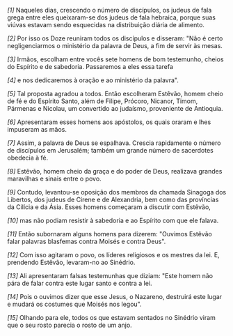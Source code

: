 *[1]* Naqueles dias, crescendo o número de discípulos, os judeus de fala grega entre eles queixaram-se dos judeus de fala hebraica, porque suas viúvas estavam sendo esquecidas na distribuição diária de alimento.

*[2]* Por isso os Doze reuniram todos os discípulos e disseram: "Não é certo negligenciarmos o ministério da palavra de Deus, a fim de servir às mesas.

*[3]* Irmãos, escolham entre vocês sete homens de bom testemunho, cheios do Espírito e de sabedoria. Passaremos a eles essa tarefa

*[4]* e nos dedicaremos à oração e ao ministério da palavra".

*[5]* Tal proposta agradou a todos. Então escolheram Estêvão, homem cheio de fé e do Espírito Santo, além de Filipe, Prócoro, Nicanor, Timom, Pármenas e Nicolau, um convertido ao judaísmo, proveniente de Antioquia.

*[6]* Apresentaram esses homens aos apóstolos, os quais oraram e lhes impuseram as mãos.

*[7]* Assim, a palavra de Deus se espalhava. Crescia rapidamente o número de discípulos em Jerusalém; também um grande número de sacerdotes obedecia à fé.

*[8]* Estêvão, homem cheio da graça e do poder de Deus, realizava grandes maravilhas e sinais entre o povo.

*[9]* Contudo, levantou-se oposição dos membros da chamada Sinagoga dos Libertos, dos judeus de Cirene e de Alexandria, bem como das províncias da Cilícia e da Ásia. Esses homens começaram a discutir com Estêvão,

*[10]* mas não podiam resistir à sabedoria e ao Espírito com que ele falava.

*[11]* Então subornaram alguns homens para dizerem: "Ouvimos Estêvão falar palavras blasfemas contra Moisés e contra Deus".

*[12]* Com isso agitaram o povo, os líderes religiosos e os mestres da lei. E, prendendo Estêvão, levaram-no ao Sinédrio.

*[13]* Ali apresentaram falsas testemunhas que diziam: "Este homem não pára de falar contra este lugar santo e contra a lei.

*[14]* Pois o ouvimos dizer que esse Jesus, o Nazareno, destruirá este lugar e mudará os costumes que Moisés nos legou".

*[15]* Olhando para ele, todos os que estavam sentados no Sinédrio viram que o seu rosto parecia o rosto de um anjo.

